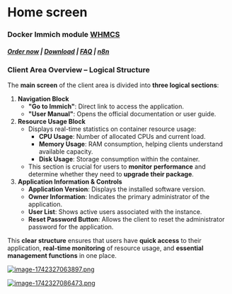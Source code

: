 # Home screen

### Docker Immich module **[WHMCS](https://puqcloud.com/link.php?id=77)** 

#####  [Order now](https://puqcloud.com/whmcs-module-docker-immich.php) | [Download](https://download.puqcloud.com/WHMCS/servers/PUQ_WHMCS-Docker-Immich/) | [FAQ](https://faq.puqcloud.com/) | [n8n](https://puqcloud.com/link.php?id=117)

### **Client Area Overview – Logical Structure**

The **main screen** of the client area is divided into **three logical sections**:

1. **Navigation Block**
    - **"Go to Immich"**: Direct link to access the application.
    - **"User Manual"**: Opens the official documentation or user guide.
2. **Resource Usage Block**
    - Displays real-time statistics on container resource usage: 
        - **CPU Usage**: Number of allocated CPUs and current load.
        - **Memory Usage**: RAM consumption, helping clients understand available capacity.
        - **Disk Usage**: Storage consumption within the container.
    - This section is crucial for users to **monitor performance** and determine whether they need to **upgrade their package**.
3. **Application Information &amp; Controls**
    - **Application Version**: Displays the installed software version.
    - **Owner Information**: Indicates the primary administrator of the application.
    - **User List**: Shows active users associated with the instance.
    - **Reset Password Button**: Allows the client to reset the administrator password for the application.

This **clear structure** ensures that users have **quick access** to their application, **real-time monitoring** of resource usage, and **essential management functions** in one place.

[![image-1742327063897.png](https://doc.puq.info/uploads/images/gallery/2025-03/scaled-1680-/image-1742327063897.png)](https://doc.puq.info/uploads/images/gallery/2025-03/image-1742327063897.png)

[![image-1742327086473.png](https://doc.puq.info/uploads/images/gallery/2025-03/scaled-1680-/image-1742327086473.png)](https://doc.puq.info/uploads/images/gallery/2025-03/image-1742327086473.png)
